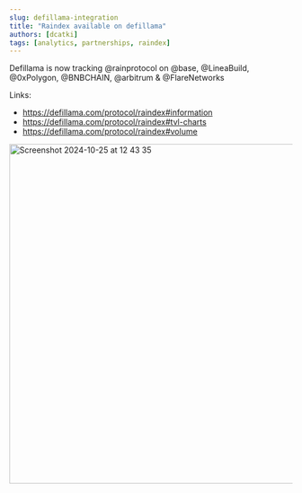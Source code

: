 ```yaml
---
slug: defillama-integration
title: "Raindex available on defillama"
authors: [dcatki]
tags: [analytics, partnerships, raindex]
---
```


Defillama is now tracking @rainprotocol on @base, @LineaBuild, @0xPolygon, @BNBCHAIN, @arbitrum & @FlareNetworks

Links:
- https://defillama.com/protocol/raindex#information
- https://defillama.com/protocol/raindex#tvl-charts
- https://defillama.com/protocol/raindex#volume

<img width="605" alt="Screenshot 2024-10-25 at 12 43 35" src="https://github.com/user-attachments/assets/db1248c1-0071-491f-abc0-da2a518d3ec5">
